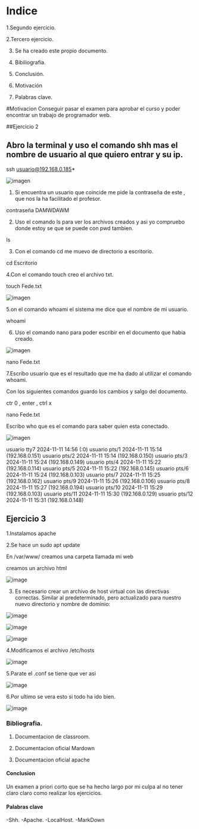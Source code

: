 # Indice
1.Segundo ejercicio.


2.Tercero ejercicio.

3. Se ha creado este propio documento.

4. Bibiliografia.

5. Conclusión.

6. Motivación
   
7. Palabras clave.


#Motivacion
Conseguir pasar el examen para aprobar el curso y poder encontrar un trabajo de programador web.

##Ejercicio 2



## Abro la terminal y uso el comando shh mas el nombre de usuario al que quiero entrar y su ip.


ssh usuario@192.168.0.185*


![imagen](https://github.com/user-attachments/assets/a9132af3-d0c2-4e4b-83d7-fbb553b065bb)



1. Si encuentra un usuario que coincide me pide la contraseña de este , que nos la ha facilitado el profesor.


contraseña DAMWDAWM


2. Uso el comando ls para ver los archivos creados y asi yo compruebo donde estoy se que se puede con pwd tambien.


ls 


3. Con el comando cd me muevo de directorio a escritorio.


cd Escritorio


 4.Con el comando touch creo el archivo txt.


touch Fede.txt


![imagen](https://github.com/user-attachments/assets/f2c1c266-5975-4919-9c8f-df134f918884)



5.on el comando whoami el sistema me dice que el nombre de mi usuario.


whoami


6. Uso el comando nano para poder escribir en el documento que habia creado.


![imagen](https://github.com/user-attachments/assets/a9b265e2-caf4-43db-9ac6-937b793c7c9d)



nano Fede.txt


7.Escribo usuario que es el resultado que me ha dado al utilizar el comando whoami.


Con los siguientes comandos guardo los cambios y salgo del documento.


ctr 0 , enter , ctrl x


nano Fede.txt


Escribo who que es el comando para saber quien esta conectado.


![imagen](https://github.com/user-attachments/assets/4fe4796a-ed66-4d4a-a4bd-187b245898d1)



usuario  tty7         2024-11-11 14:56 (:0)
usuario  pts/1        2024-11-11 15:14 (192.168.0.151)
usuario  pts/2        2024-11-11 15:14 (192.168.0.150)
usuario  pts/3        2024-11-11 15:24 (192.168.0.149)
usuario  pts/4        2024-11-11 15:22 (192.168.0.114)
usuario  pts/5        2024-11-11 15:22 (192.168.0.145)
usuario  pts/6        2024-11-11 15:24 (192.168.0.103)
usuario  pts/7        2024-11-11 15:25 (192.168.0.162)
usuario  pts/9        2024-11-11 15:26 (192.168.0.106)
usuario  pts/8        2024-11-11 15:27 (192.168.0.194)
usuario  pts/10       2024-11-11 15:29 (192.168.0.103)
usuario  pts/11       2024-11-11 15:30 (192.168.0.129)
usuario  pts/12       2024-11-11 15:31 (192.168.0.148)


## Ejercicio 3

1.Instalamos apache

2.Se hace un sudo apt update 

 En /var/www/ creamos una carpeta llamada mi web

 creamos un archivo html

 ![image](https://github.com/user-attachments/assets/918d450e-ada5-4db8-b900-c099bb055aa3)

 
3. Es necesario crear un archivo de host virtual con las directivas correctas.
Similar al predeterminado, pero actualizado para nuestro nuevo directorio y nombre de dominio:

![image](https://github.com/user-attachments/assets/474da06f-0d8c-4b2f-89f3-40e9d6fe0561)

![image](https://github.com/user-attachments/assets/0c29859a-d662-4caf-b865-71d71dd303b7)


![image](https://github.com/user-attachments/assets/df87321b-37b8-46ec-b9bf-0b392778c526)

 4.Modificamos el archivo /etc/hosts

![image](https://github.com/user-attachments/assets/655bb298-cc99-460b-8c29-5714e487a121)

5.Parate el .conf se tiene que ver asi 

![image](https://github.com/user-attachments/assets/f79ffe27-059d-4153-9276-bc191c2ef78b)


6.Por ultimo se vera esto si todo ha ido bien.

![image](https://github.com/user-attachments/assets/386f2e92-dbb0-4dec-b81b-9c6ed9f3b9b5)

### Bibliografia.
1. Documentacion de classroom.

 
3. Documentacion oficial Mardown

   
5. Documentacion oficial apache

#### Conclusion
Un examen a priori corto que se ha hecho largo por mi culpa al no tener claro claro como realizar los ejercicios.

#### Palabras clave

-Shh.
-Apache.
-LocalHost.
-MarkDown


